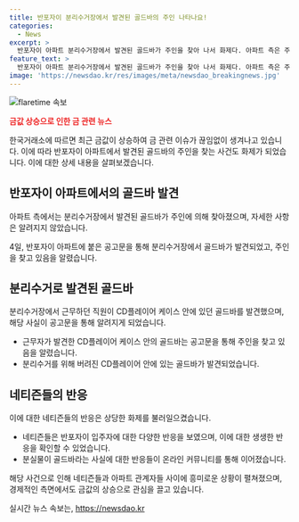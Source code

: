 ```yaml
---
title: 반포자이 분리수거장에서 발견된 골드바의 주인 나타나요!
categories:
  - News
excerpt: >
  반포자이 아파트 분리수거장에서 발견된 골드바가 주인을 찾아 나서 화제다. 아파트 측은 주인의 나타남을 확인했지만 상세 내용은 밝히지 않았다. 공고문을 통해 주인 찾기를 호소하고, 주인 미나타시 경찰에 신고할 예정이라고 밝혔다. 이에 네티즌들은 반응을 보이며, 금값 상승과 관련된 내용도 이어졌다. 해당 기사는 사람들의 호기심을 자극하고 경제와 안전자산에 대한 관심을 이끌어내며 이목을 끌 것으로 예상된다.
feature_text: >
  반포자이 아파트 분리수거장에서 발견된 골드바가 주인을 찾아 나서 화제다. 아파트 측은 주인의 나타남을 확인했지만 상세 내용은 밝히지 않았다. 공고문을 통해 주인 찾기를 호소하고, 주인 미나타시 경찰에 신고할 예정이라고 밝혔다. 이에 네티즌들은 반응을 보이며, 금값 상승과 관련된 내용도 이어졌다. 해당 기사는 사람들의 호기심을 자극하고 경제와 안전자산에 대한 관심을 이끌어내며 이목을 끌 것으로 예상된다.
image: 'https://newsdao.kr/res/images/meta/newsdao_breakingnews.jpg'
---
```


<p><img src="https://newsdao.kr/res/images/meta/newsdao_breakingnews.jpg" alt="flaretime 속보" /></p>

<p><b><span style="color: #ee2323;">금값 상승으로 인한 금 관련 뉴스</span></b></p>

<p>한국거래소에 따르면 최근 금값이 상승하여 금 관련 이슈가 끊임없이 생겨나고 있습니다. 이에 따라 반포자이 아파트에서 발견된 골드바의 주인을 찾는 사건도 화제가 되었습니다. 이에 대한 상세 내용을 살펴보겠습니다.</p>

<h2 data-ke-size="size26">반포자이 아파트에서의 골드바 발견</h2>

<p>아파트 측에서는 분리수거장에서 발견된 골드바가 주인에 의해 찾아졌으며, 자세한 사항은 알려지지 않았습니다.</p>

<p data-ke-size="size16">4일, 반포자이 아파트에 붙은 공고문을 통해 분리수거장에서 골드바가 발견되었고, 주인을 찾고 있음을 알렸습니다.</p>

<h2 data-ke-size="size26">분리수거로 발견된 골드바</h2>

<p>분리수거장에서 근무하던 직원이 CD플레이어 케이스 안에 있던 골드바를 발견했으며, 해당 사실이 공고문을 통해 알려지게 되었습니다.</p>

<ul>
    <li>근무자가 발견한 CD플레이어 케이스 안의 골드바는 공고문을 통해 주인을 찾고 있음을 알렸습니다.</li>
    <li>분리수거를 위해 버려진 CD플레이어 안에 있는 골드바가 발견되었습니다.</li>
</ul>

<h2 data-ke-size="size26">네티즌들의 반응</h2>

<p>이에 대한 네티즌들의 반응은 상당한 화제를 불러일으켰습니다.</p>

<ul>
    <li>네티즌들은 반포자이 입주자에 대한 다양한 반응을 보였으며, 이에 대한 생생한 반응을 확인할 수 있었습니다.</li>
    <li>분실물이 골드바라는 사실에 대한 반응들이 온라인 커뮤니티를 통해 이어졌습니다.</li>
</ul>

<p>해당 사건으로 인해 네티즌들과 아파트 관계자들 사이에 흥미로운 상황이 펼쳐졌으며, 경제적인 측면에서도 금값의 상승으로 관심을 끌고 있습니다.</p>
실시간 뉴스 속보는, <a href="https://newsdao.kr" rel="dofollow">https://newsdao.kr</a>


